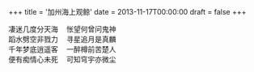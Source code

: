 +++
title = '加州海上观鲸'
date = 2013-11-17T00:00:00
draft = false
+++

<div class="poem">
<pre>
凄迷几度分天海  怅望何曾问鬼神
蹈水劈空非戮力  寻星追月是真麟
千年梦底逍遥客  一醉樽前苦楚人
便有痴情心未死  可知穹宇亦微尘
</pre>
</div>
